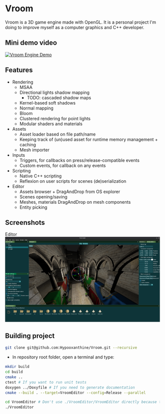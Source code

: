 
# Vroom

Vroom is a 3D game engine made with OpenGL. It is a personal project I'm doing to improve myself as a computer graphics and C++ developer.

## Mini demo video


[![Vroom Engine Demo](https://img.youtube.com/vi/vl6pf3gR6Pc/0.jpg)](https://www.youtube.com/watch?v=vl6pf3gR6Pc)


## Features

- Rendering
  - MSAA
  - Directional lights shadow mapping
    - TODO: cascaded shadow maps
  - Kernel-based soft shadows
  - Normal mapping
  - Bloom
  - Clustered rendering for point lights
  - Modular shaders and materials
- Assets
  - Asset loader based on file path/name
  - Keeping track of (un)used asset for runtime memory management + caching
  - Mesh importer
- Inputs
  - Triggers, for callbacks on press/release-compatible events
  - Custom events, for callback on any events
- Scripting
  - Native C++ scripting
  - Reflexion on user scripts for scenes (de)serialization
- Editor
  - Assets browser + DragAndDrop from OS explorer
  - Scenes opening/saving
  - Meshes, materials DragAndDrop on mesh components
  - Entity picking

## Screenshots

Editor
![Screenshot 1](Screenshots/Editor.png)

## Building project

```bash
git clone git@github.com:Hypooxanthine/Vroom.git --recursive
```

- In repository root folder, open a terminal and type:
```bash
mkdir build
cd build
cmake ..
ctest # If you want to run unit tests
doxygen ../Doxyfile # If you need to generate documentation
cmake --build . --target=VroomEditor --config=Release --parallel
```

```bash
cd VroomEditor # Don't use ./VroomEditor/VroomEditor directly because the program won't be able to load resource files.
./VroomEditor
```
